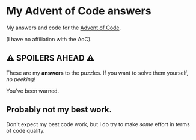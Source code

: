 # My Advent of Code answers

My answers and code for the [Advent of Code](https://adventofcode.com/).

(I have no affiliation with the AoC).

## ⚠ SPOILERS AHEAD ⚠

These are my **answers** to the puzzles. If you want to solve them yourself, *no peeking!*

You've been warned.

## Probably not my best work.

Don't expect my best code work, but I do try to make *some* effort in terms of code quality.
